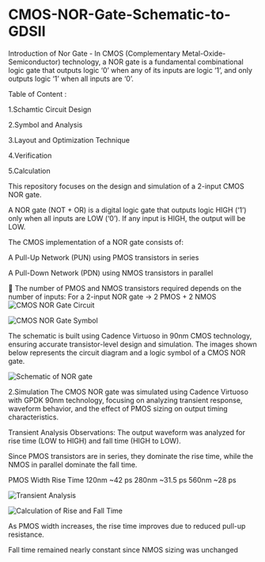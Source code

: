 # CMOS-NOR-Gate-Schematic-to-GDSII
Introduction of Nor Gate -
In CMOS (Complementary Metal-Oxide-Semiconductor) technology, a NOR gate is a fundamental combinational logic gate that outputs logic ‘0’ when any of its inputs are logic ‘1’, and only outputs logic ‘1’ when all inputs are ‘0’.
 
Table of Content :

1.Schamtic Circuit Design

2.Symbol and Analysis 

3.Layout and Optimization Technique

4.Verification 

5.Calculation

This repository focuses on the design and simulation of a 2-input CMOS NOR gate.

A NOR gate (NOT + OR) is a digital logic gate that outputs logic HIGH (‘1’) only when all inputs are LOW (‘0’). If any input is HIGH, the output will be LOW.

The CMOS implementation of a NOR gate consists of:

A Pull-Up Network (PUN) using PMOS transistors in series

A Pull-Down Network (PDN) using NMOS transistors in parallel

📌 The number of PMOS and NMOS transistors required depends on the number of inputs:
For a 2-input NOR gate → 2 PMOS + 2 NMOS
![CMOS NOR Gate Circuit](https://user-images.githubusercontent.com/99066843/152633848-0b85bb7c-ab51-4721-87bb-5e0b6086fbcf.png)

![CMOS NOR Gate Symbol](https://user-images.githubusercontent.com/99066843/152634113-20813373-ca72-41a1-9ff2-96fba86acb30.png)

The schematic is built using Cadence Virtuoso in 90nm CMOS technology, ensuring accurate transistor-level design and simulation.
The images shown below represents the circuit diagram and a logic symbol of a CMOS NOR gate.

![Schematic of NOR gate ](https://media.licdn.com/dms/image/v2/D4D22AQG0PTkhwd9_rA/feedshare-shrink_2048_1536/B4DZZNVF1aHAAk-/0/1745054098166?e=1747872000&v=beta&t=Hem_bT8Emimt-OexJKCFi6DgK6LaOWg70MS11pbJDLg)

2.Simulation 
The CMOS NOR gate was simulated using Cadence Virtuoso with GPDK 90nm technology, focusing on analyzing transient response, waveform behavior, and the effect of PMOS sizing on output timing characteristics.

Transient Analysis Observations:
The output waveform was analyzed for rise time (LOW to HIGH) and fall time (HIGH to LOW).

Since PMOS transistors are in series, they dominate the rise time, while the NMOS in parallel dominate the fall time.


PMOS Width	Rise Time
120nm        	~42 ps
280nm	        ~31.5 ps
560nm        	~28 ps

![Transient Analysis](https://media.licdn.com/dms/image/v2/D4D22AQFNDzhJi3TS1w/feedshare-shrink_2048_1536/B4DZZNVF1UGwAo-/0/1745054098712?e=1747872000&v=beta&t=efvnyPrvqKOABHtm2Ofd2oUtf9YJpYQnbf2Cfq6lOA8)

![Calculation of Rise and Fall Time](https://media.licdn.com/dms/image/v2/D4D22AQFdPnRtElB8vQ/feedshare-shrink_2048_1536/B4DZZNVF0lHwAo-/0/1745054098527?e=1747872000&v=beta&t=C2DQXYpgNlWM6yqrHV8YJoy3T4irDx6VX-vTsMOQJ0g)

As PMOS width increases, the rise time improves due to reduced pull-up resistance.

Fall time remained nearly constant since NMOS sizing was unchanged

